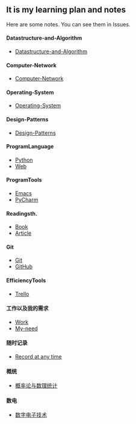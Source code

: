 ## It is my learning plan and notes

 Here are some notes.
 You can see them in Issues.

#### Datastructure-and-Algorithm
* [Datastructure-and-Algorithm](https://github.com/Gaotianhe/Readinglist/labels/Datastructure-and-Algorithm)

#### Computer-Network
* [Computer-Network](https://github.com/Gaotianhe/Readinglist/labels/Computer-Network)

#### Operating-System
* [Operating-System](https://github.com/Gaotianhe/Readinglist/labels/Operating-System)

#### Design-Patterns

* [Design-Patterns](https://github.com/Gaotianhe/Readinglist/labels/Design-Patterns)

#### ProgramLanguage
* [Python](https://github.com/Gaotianhe/Readinglist/labels/Python)
* [Web](https://github.com/Gaotianhe/Readinglist/labels/Web)

#### ProgramTools
* [Emacs](https://github.com/Gaotianhe/Readinglist/labels/Emacs)
* [PyCharm](https://github.com/Gaotianhe/Readinglist/labels/PyCharm)

#### Readingsth.
* [Book](https://github.com/Gaotianhe/Readinglist/labels/Book)
* [Article](https://github.com/Gaotianhe/Readinglist/labels/Article)

#### Git
* [Git](https://github.com/Gaotianhe/Readinglist/labels/Git)
* [GitHub](https://github.com/Gaotianhe/Readinglist/labels/GitHub)

#### EfficiencyTools
* [Trello](https://github.com/Gaotianhe/Readinglist/labels/Trello)

#### 工作以及我的需求
* [Work](https://github.com/Gaotianhe/Readinglist/labels/Work)
* [My-need](https://github.com/Gaotianhe/Readinglist/labels/My-need)

#### 随时记录
* [Record at any time](https://github.com/Gaotianhe/Readinglist/labels/Record%20at%20any%20time)

#### 概统
* [概率论与数理统计](https://github.com/Gaotianhe/Learninglist/labels/%E6%A6%82%E7%BB%9F)

#### 数电
* [数字电子技术](https://github.com/Gaotianhe/Learninglist/labels/%E6%95%B0%E7%94%B5)